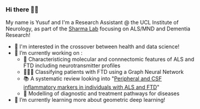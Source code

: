 ### Hi there 👋🏾

My name is Yusuf and I'm a Research Assistant @ the UCL Institute of Neurology, as part of the [Sharma Lab](https://github.com/thesharmalab-team) focusing on ALS/MND and Dementia Research! 

- 🧐 I'm interested in the crossover between health and data science!
- 🔭 I’m currently working on :
  * 🧠 Characteristicing molecular and connnectomic features of ALS and FTD including neurotransmitter profiles
  * 👨🏾‍💻 Classifying patients with FTD using a Graph Neural Network
  * 📚 A systematic review looking into "[Peripheral and CSF inflammatory markers in individuals with ALS and FTD](https://www.crd.york.ac.uk/prospero/display_record.php?RecordID=212528)"
  * 🏥 Modelling of diagnostic and treatment pathways for diseases
- 🌱 I’m currently learning more about geometric deep learning! 
